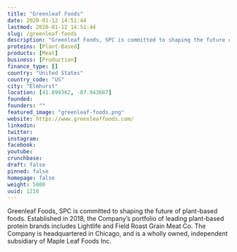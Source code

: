 ```yaml
---
title: "Greenleaf Foods"
date: 2020-01-12 14:51:44
lastmod: 2020-01-12 14:51:44
slug: /greenleaf-foods
description: "Greenleaf Foods, SPC is committed to shaping the future of plant-based foods. Established in 2018, the Company’s portfolio of leading plant-based protein brands includes Lightlife and Field Roast Grain Meat Co. The Company is headquartered in Chicago, and is a wholly owned, independent subsidiary of Maple Leaf Foods Inc."
proteins: [Plant-Based]
products: [Meat]
business: [Production]
finance_type: []
country: "United States"
country_code: "US"
city: "Elmhurst"
location: [41.899362, -87.943667]
founded: 
founders: ""
featured_image: "greenleaf-foods.png"
website: https://www.greenleaffoods.com/
linkedin: 
twitter: 
instagram: 
facebook: 
youtube: 
crunchbase: 
draft: false
pinned: false
homepage: false
weight: 5000
uuid: 1210
---
```

Greenleaf Foods, SPC is committed to shaping the future of plant-based foods. Established in 2018, the Company’s portfolio of leading plant-based protein brands includes Lightlife and Field Roast Grain Meat Co. The Company is headquartered in Chicago, and is a wholly owned, independent subsidiary of Maple Leaf Foods Inc.
